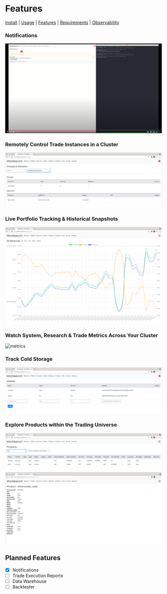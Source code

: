 # Features

[Install](../README.md#install) | [Usage](../README.md#usage) | [Features](./FEATURES.md) | [Requirements](./REQUIREMENTS.md) | [Observability](./OBSERVABILITY.md)

### Notifications

[![notifications](./notifications.png)](https://youtu.be/NJS0YTsKoiQ)

### Remotely Control Trade Instances in a Cluster

![remote-control-trade](./remote-control-trade.png)

### Live Portfolio Tracking & Historical Snapshots

[![live-balance-snapshots](./live-balance-snapshots.png)](https://youtu.be/cklMhS0KD88)

### Watch System, Research & Trade Metrics Across Your Cluster

![metrics](./metrics.png)

### Track Cold Storage

![wallets](./wallets.png)

### Explore Products within the Trading Universe

![products-index](./products-index.png)
![products-show](./products-show.png)

## Planned Features

- [x] Notifications
- [ ] Trade Execution Reports
- [ ] Data Warehouse
- [ ] Backtester
